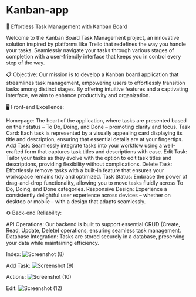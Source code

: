 # Kanban-app
🌟 Effortless Task Management with Kanban Board

Welcome to the Kanban Board Task Management project, an innovative solution inspired by platforms like Trello that redefines the way you handle your tasks. Seamlessly navigate your tasks through various stages of completion with a user-friendly interface that keeps you in control every step of the way.

📋 Objective:
Our mission is to develop a Kanban board application that streamlines task management, empowering users to effortlessly transition tasks among distinct stages. By offering intuitive features and a captivating interface, we aim to enhance productivity and organization.

🖥️ Front-end Excellence:

Homepage: The heart of the application, where tasks are presented based on their status – To Do, Doing, and Done – promoting clarity and focus.
Task Card: Each task is represented by a visually appealing card displaying its title and description, ensuring that essential details are at your fingertips.
Add Task: Seamlessly integrate tasks into your workflow using a well-crafted form that captures task titles and descriptions with ease.
Edit Task: Tailor your tasks as they evolve with the option to edit task titles and descriptions, providing flexibility without complications.
Delete Task: Effortlessly remove tasks with a built-in feature that ensures your workspace remains tidy and optimized.
Task Status: Embrace the power of drag-and-drop functionality, allowing you to move tasks fluidly across To Do, Doing, and Done categories.
Responsive Design: Experience a consistently delightful user experience across devices – whether on desktop or mobile – with a design that adapts seamlessly.

⚙️ Back-end Reliability:

API Operations: Our backend is built to support essential CRUD (Create, Read, Update, Delete) operations, ensuring seamless task management.
Database Integration: Tasks are stored securely in a database, preserving your data while maintaining efficiency.



Index:
![Screenshot (8)](https://github.com/hangsha-saha/Kanban-app/assets/125459168/6ec3fe3b-3fb5-4cd5-a4ab-317bd307e308)











Add Task:
![Screenshot (9)](https://github.com/hangsha-saha/Kanban-app/assets/125459168/0749ebca-a277-446b-bdc5-5564d235c63a)









Actions:
![Screenshot (10)](https://github.com/hangsha-saha/Kanban-app/assets/125459168/7bbb51dc-75b1-4461-80d8-52080d01f774)






Edit:
![Screenshot (12)](https://github.com/hangsha-saha/Kanban-app/assets/125459168/5ecd54f7-062d-4d93-ad97-735d3ea9493f)
